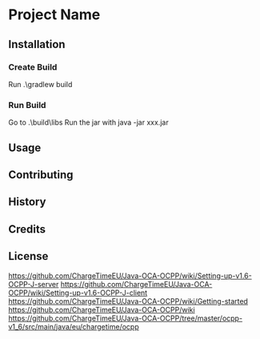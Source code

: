 # Project Name

## Installation
### Create Build
Run .\gradlew build

### Run Build
Go to .\build\libs
Run the jar with java -jar xxx.jar

## Usage

## Contributing

## History

## Credits

## License
https://github.com/ChargeTimeEU/Java-OCA-OCPP/wiki/Setting-up-v1.6-OCPP-J-server
https://github.com/ChargeTimeEU/Java-OCA-OCPP/wiki/Setting-up-v1.6-OCPP-J-client
https://github.com/ChargeTimeEU/Java-OCA-OCPP/wiki/Getting-started
https://github.com/ChargeTimeEU/Java-OCA-OCPP/wiki
https://github.com/ChargeTimeEU/Java-OCA-OCPP/tree/master/ocpp-v1_6/src/main/java/eu/chargetime/ocpp